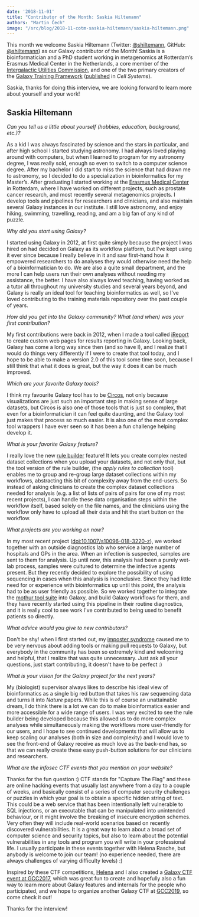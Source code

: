 ```yaml
---
date: '2018-11-01'
title: "Contributor of the Month: Saskia Hiltemann"
authors: "Martin Čech"
image: "/src/blog/2018-11-cotm-saskia-hiltemann/saskia-hiltemann.png"
---
```


This month we welcome Saskia Hiltemann (Twitter: [@shiltemann](https://twitter.com/shiltemann), GitHub: [@shiltemann](https://github.com/shiltemann)) as our Galaxy contributor of the Month! Saskia is a bioinformatician and a PhD student working in metagenomics at Rotterdam’s Erasmus Medical Center in the Netherlands, a core member of the [Intergalactic Utilities Commission](https://galaxyproject.org/iuc/), and one of the two primary creators of the [Galaxy Training Framework](https://training.galaxyproject.org/) ([published](https://doi.org/10.1016/j.cels.2018.05.012) in *Cell Systems*).

Saskia, thanks for doing this interview, we are looking forward to learn more about yourself and your work!

## Saskia Hiltemann

*Can you tell us a little about yourself (hobbies, education, background, etc.)?*

As a kid I was always fascinated by science and the stars in particular, and after high school I started studying astronomy. I had always loved playing around with computers, but when I learned to program for my astronomy degree, I was really sold, enough so even to switch to a computer science degree. After my bachelor I did start to miss the science that had drawn me to astronomy, so I decided to do a specialization in bioinformatics for my Master’s. After graduating I started working at the [Erasmus Medical Center](https://www.erasmusmc.nl/?lang=en) in Rotterdam, where I have worked on different projects, such as prostate cancer research, and most recently several metagenomics projects. I develop tools and pipelines for researchers and clinicians, and also maintain several Galaxy instances in our institute.
I still love astronomy, and enjoy hiking, swimming, travelling, reading, and am a big fan of any kind of puzzle.

*Why did you start using Galaxy?*

I started using Galaxy in 2012, at first quite simply because the project I was hired on had decided on Galaxy as its workflow platform, but I've kept using it ever since because I really believe in it and saw first-hand how it empowered researchers to do analyses they would otherwise need the help of a bioinformatician to do. We are also a quite small department, and the more I can help users run their own analyses without needing my assistance, the better. I have also always loved teaching, having worked as a tutor all throughout my university studies and several years beyond, and Galaxy is really an ideal tool for teaching bioinformatics as well, so I've loved contributing to the training materials repository over the past couple of years.

*How did you get into the Galaxy community? What (and when) was your first contribution?*

My first contributions were back in 2012, when I made a tool called [iReport](/events/gcc2014/abstracts/talks/#ireport-html-reporting-in-galaxy) to create custom web pages for results reporting in Galaxy. Looking back, Galaxy has come a long way since then (and so have I), and I realize that I would do things very differently if I were to create that tool today, and I hope to be able to make a version 2.0 of this tool some time soon, because I still think that what it does is great, but the way it does it can be much improved.

*Which are your favorite Galaxy tools?*

I think my favourite Galaxy tool has to be [Circos](https://toolshed.g2.bx.psu.edu/repository?repository_id=5e3c8169d70360fa&changeset_revision=ae9994cf526f), not only because visualizations are just such an important step in making sense of large datasets, but Circos is also one of those tools that is just so complex, that even for a bioinformatician it can feel quite daunting, and the Galaxy tool just makes that process so much easier. It is also one of the most complex tool wrappers I have ever seen so it has been a fun challenge helping develop it.

*What is your favorite Galaxy feature?*

I really love the new [rule builder](https://galaxyproject.github.io/training-material/topics/galaxy-data-manipulation/tutorials/upload-rules/tutorial.html) feature! It lets you create complex nested dataset collections when you upload your datasets, and not only that, but the tool version of the rule builder, (the *apply rules to collection* tool) enables me to group and re-group large dataset collections within my workflows, abstracting this bit of complexity away from the end-users. So instead of asking clinicians to create the complex dataset collections needed for analysis (e.g. a list of lists of pairs of pairs for one of my most recent projects), I can handle these data organisation steps within the workflow itself, based solely on the file names, and the clinicians using the workflow only have to upload all their data and hit the start button on the workflow.

*What projects are you working on now?*

In my most recent project ([doi:10.1007/s10096-018-3220-z](https://link.springer.com/article/10.1007/s10096-018-3220-z)), we worked together with an outside diagnostics lab who service a large number of hospitals and GPs in the area. When an infection is suspected, samples are sent to them for analysis. Up until now, this analysis had been a purely wet-lab process, samples were cultured to determine the infective agents present. But they recently decided to explore the possibility of using sequencing in cases when this analysis is inconclusive. Since they had little need for or experience with bioinformatics up until this point, the analysis had to be as user friendly as possible. So we worked together to integrate the [mothur tool suite](https://toolshed.g2.bx.psu.edu/repository?repository_id=1e1a6faad90b82fa) into Galaxy, and build Galaxy workflows for them, and they have recently started using this pipeline in their routine diagnostics, and it is really cool to see work I've contributed to being used to benefit patients so directly.

*What advice would you give to new contributors?*

Don't be shy! when I first started out, my [imposter syndrome](https://en.wikipedia.org/wiki/Impostor_syndrome) caused me to be very nervous about adding tools or making pull requests to Galaxy, but everybody in the community has been so extremely kind and welcoming and helpful, that I realize that was quite unnecessary. Just ask all your questions, just start contributing, it doesn't have to be perfect :)

*What is your vision for the Galaxy project for the next years?*

My (biologist) supervisor always likes to describe his ideal view of bioinformatics as a single big red button that takes his raw sequencing data and turns it into *Nature* papers. While this is of course an unattainable dream, I do think there is a lot we can do to make bioinformatics easier and more accessible for a wide range of users. I was very excited to see the rule builder being developed because this allowed us to do more complex analyses while simultaneously making the workflows more user-friendly for our users, and I hope to see continued developments that will allow us to keep scaling our analyses (both in size and complexity) and I would love to see the front-end of Galaxy receive as much love as the back-end has, so that we can really create these easy push-button solutions for our clinicians and researchers.

*What are the infosec CTF events that you mention on your website?*

Thanks for the fun question :) CTF stands for "Capture The Flag" and these are online hacking events that usually last anywhere from a day to a couple of weeks, and basically consist of a series of computer security challenges or puzzles in which your goal is to obtain a specific hidden string of text. This could be a web service that has been intentionally left vulnerable to SQL injections, or an executable that can be manipulated into unintended behaviour, or it might involve the breaking of insecure encryption schemes. Very often they will include real-world scenarios based on recently discovered vulnerabilities. It is a great way to learn about a broad set of computer science and security topics, but also to learn about the potential vulnerabilities in any tools and program you will write in your professional life. I usually participate in these events together with Helena Rasche, but anybody is welcome to join our team! (no experience needed, there are always challenges of varying difficulty levels) :) 
	
Inspired by these CTF competitions, [Helena](/people/helena-rasche) and I also created a [Galaxy CTF event at GCC2017](https://sched.co/BCVY), which was great fun to create and hopefully also a fun way to learn more about Galaxy features and internals for the people who participated, and we hope to organize another Galaxy CTF at [GCC2019](/src/events/gcc2019/), so come check it out!


Thanks for the interview!
